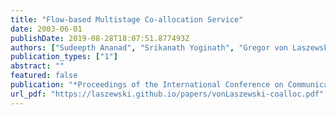 ```yaml
---
title: "Flow-based Multistage Co-allocation Service"
date: 2003-06-01
publishDate: 2019-08-28T18:07:51.877493Z
authors: ["Sudeepth Ananad", "Srikanath Yoginath", "Gregor von Laszewski", "Beulah Alunkal"]
publication_types: ["1"]
abstract: ""
featured: false
publication: "*Proceedings of the International Conference on Communications in Computing*"
url_pdf: "https://laszewski.github.io/papers/vonLaszewski-coalloc.pdf"
---
```


